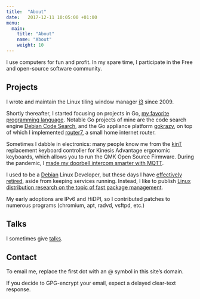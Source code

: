 ```yaml
---
title:  "About"
date:   2017-12-11 10:05:00 +01:00
menu:
  main:
    title: "About"
    name: "About"
    weight: 10
---
```


I use computers for fun and profit. In my spare time, I participate in the Free
and open-source software community.

## Projects

I wrote and maintain the Linux tiling window manager [i3](https://i3wm.org/)
since 2009.

Shortly thereafter, I started focusing on projects in Go, [my favorite
programming language](/posts/2017-08-19-golang_favorite/). Notable Go projects
of mine are the code search engine [Debian Code
Search](https://codesearch.debian.net/), and the Go appliance platform
[gokrazy](https://gokrazy.org/), on top of which I implemented
[router7](https://router7.org), a small home internet router.

Sometimes I dabble in electronics: many people know me from the
[kinT](/posts/2020-07-09-kint-kinesis-keyboard-controller/) replacement keyboard
controller for Kinesis Advantage ergonomic keyboards, which allows you to run
the QMK Open Source Firmware. During the pandemic, I [made my doorbell intercom
smarter with MQTT](/posts/2021-03-13-smart-intercom-backpack/).

I used to be a [Debian](https://en.wikipedia.org/wiki/Debian) Linux Developer,
but these days I have [effectively
retired](/posts/2019-03-10-debian-winding-down/), aside from keeping services
running. Instead, I like to publish [Linux distribution research on the topic of
fast package management](/posts/tags/distri/).

My early adoptions are IPv6 and HiDPI, so I contributed patches to numerous
programs (chromium, apt, radvd, vsftpd, etc.)

## Talks

I sometimes give [talks](/talks).

## Contact

To email me, replace the first dot with an @ symbol in this site’s domain.

If you decide to GPG-encrypt your email, expect a delayed clear-text response.
